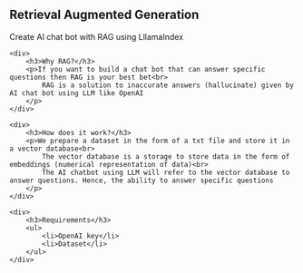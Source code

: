 <!DOCTYPE html>
<html>
<head>
    <title>Retrieval Augmented Generation</title>
</head>
<body>
    <h2>Retrieval Augmented Generation</h2>
    <p>Create AI chat bot with RAG using LllamaIndex</p>

    <div>
        <h3>Why RAG?</h3>
        <p>If you want to build a chat bot that can answer specific questions then RAG is your best bet<br>
            RAG is a solution to inaccurate answers (hallucinate) given by AI chat bot using LLM like OpenAI
        </p>
    </div>

    <div>
        <h3>How does it work?</h3>
        <p>We prepare a dataset in the form of a txt file and store it in a vector database<br>
            The vector database is a storage to store data in the form of embeddings (numerical representation of data)<br>
            The AI chatbot using LLM will refer to the vector database to answer questions. Hence, the ability to answer specific questions
        </p>
    </div>

    <div>
        <h3>Requirements</h3>
        <ul>
            <li>OpenAI key</li>
            <li>Dataset</li>
        </ul>
    </div>
    
</body>
</html>
